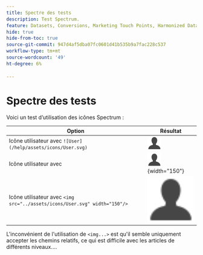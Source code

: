 ```yaml
---
title: Spectre des tests
description: Test Spectrum.
feature: Datasets, Conversions, Marketing Touch Points, Harmonized Data
hide: true
hide-from-toc: true
source-git-commit: 947d4af5dba07fc0601d41b535b9a7fac228c537
workflow-type: tm+mt
source-wordcount: '49'
ht-degree: 6%

---
```


# Spectre des tests

Voici un test d’utilisation des icônes Spectrum :

| Option | Résultat |
|---|---|
| Icône utilisateur avec `![User](/help/assets/icons/User.svg)` | ![Utilisateur](/help/assets/icons/User.svg) |
| Icône utilisateur avec | ![Icône de l’utilisateur](/help/assets/icons/User.svg ""){width="150"} |
| Icône utilisateur avec `<img src="../assets/icons/User.svg" width="150"/>` | <img src="../assets/icons/User.svg" width="150" /> |

L&#39;inconvénient de l&#39;utilisation de `<img...>` est qu&#39;il semble uniquement accepter les chemins relatifs, ce qui est difficile avec les articles de différents niveaux....
